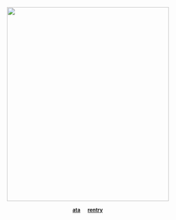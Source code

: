 <div align="center">
 

<img align="center" width="375" height="450" src="https://files.catbox.moe/hazfii.png">

<div align="center"> 

<sub> [**ata**](https://inumaki.atabook.org/)⠀⠀[**rentry**](https://rentry.co/gooojo)</sub>

